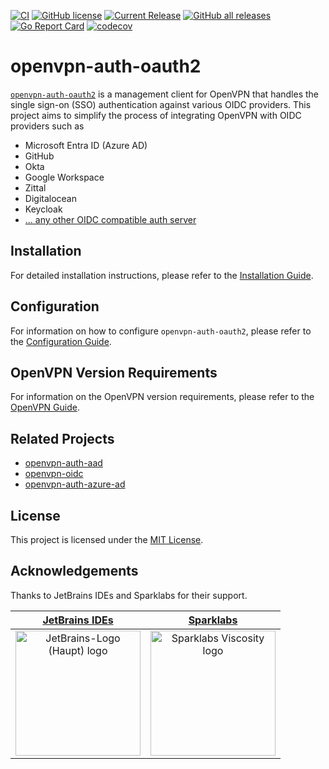 [![CI](https://github.com/jkroepke/openvpn-auth-oauth2/workflows/CI/badge.svg)](https://github.com/jkroepke/openvpn-auth-oauth2/actions?query=workflow%3ACI)
[![GitHub license](https://img.shields.io/github/license/jkroepke/openvpn-auth-oauth2)](https://github.com/jkroepke/openvpn-auth-oauth2/blob/master/LICENSE.txt)
[![Current Release](https://img.shields.io/github/release/jkroepke/openvpn-auth-oauth2.svg)](https://github.com/jkroepke/openvpn-auth-oauth2/releases/latest)
[![GitHub all releases](https://img.shields.io/github/downloads/jkroepke/openvpn-auth-oauth2/total?logo=github)](https://github.com/jkroepke/openvpn-auth-oauth2/releases/latest)
[![Go Report Card](https://goreportcard.com/badge/github.com/jkroepke/openvpn-auth-oauth2)](https://goreportcard.com/report/github.com/jkroepke/openvpn-auth-oauth2)
[![codecov](https://codecov.io/gh/jkroepke/openvpn-auth-oauth2/graph/badge.svg?token=66VT000UYO)](https://codecov.io/gh/jkroepke/openvpn-auth-oauth2)

# openvpn-auth-oauth2

[`openvpn-auth-oauth2`](https://github.com/jkroepke/openvpn-auth-oauth2) is a management client for OpenVPN that handles
the single sign-on (SSO) authentication against various OIDC providers. This project aims to simplify the process of
integrating OpenVPN with OIDC providers such as

* Microsoft Entra ID (Azure AD)
* GitHub
* Okta
* Google Workspace
* Zittal
* Digitalocean
* Keycloak
* [... any other OIDC compatible auth server](https://github.com/jkroepke/openvpn-auth-oauth2/wiki/Providers)

## Installation

For detailed installation instructions, please refer to the [Installation Guide](https://github.com/jkroepke/openvpn-auth-oauth2/wiki/Installation).

## Configuration

For information on how to configure `openvpn-auth-oauth2`, please refer to the [Configuration Guide](https://github.com/jkroepke/openvpn-auth-oauth2/wiki/Configuration).

## OpenVPN Version Requirements

For information on the OpenVPN version requirements, please refer to the [OpenVPN Guide](https://github.com/jkroepke/openvpn-auth-oauth2/wiki/OpenVPN).

## Related Projects

- [openvpn-auth-aad](https://github.com/CyberNinjas/openvpn-auth-aad)
- [openvpn-oidc](https://github.com/vitaliy-sn/openvpn-oidc)
- [openvpn-auth-azure-ad](https://github.com/jkroepke/openvpn-auth-azure-ad)

## License

This project is licensed under the [MIT License](LICENSE.txt).

## Acknowledgements

Thanks to JetBrains IDEs and Sparklabs for their support.

<table>
  <thead>
    <tr>
      <th><a href="https://www.jetbrains.com/?from=jkroepke">JetBrains IDEs</a></th>
      <th><a href="https://www.sparklabs.com/viscosity">Sparklabs</a></th>
    </tr>
  </thead>
  <tbody>
    <tr>
      <td><center><a href="https://www.jetbrains.com/?from=jkroepke"><img src="https://resources.jetbrains.com/storage/products/company/brand/logos/jb_beam.svg" alt="JetBrains-Logo (Haupt) logo" height="200px"></a></center></td>
      <td><center><a href="https://www.sparklabs.com/viscosity"><img src="https://www.sparklabs.com/static/other/logo_assets/logo_cropped.png" alt="Sparklabs Viscosity logo" height="200px"></a></center></td>
    </tr>
  </tbody>
</table>




